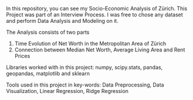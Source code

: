 In this repository, you can see my Socio-Economic Analysis of Zürich. This Project was part of an Interview Process. I was free to chose any dataset and perform Data Analysis and Modeling on it.

The Analysis consists of two parts
1. Time Evolution of Net Worth in the Metropolitan Area of Zürich
2. Connection between Median Net Worth, Average Living Area and Rent Prices


Libraries worked with in this project: numpy, scipy.stats, pandas, geopandas, matplotlib and sklearn

Tools used in this project in key-words: Data Preprocessing, Data Visualization, Linear Regression, Ridge Regression
